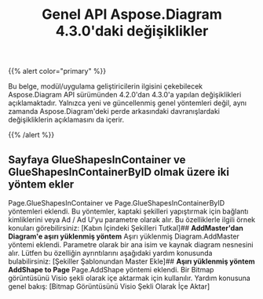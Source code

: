 ﻿---
title: Genel API Aspose.Diagram 4.3.0'daki değişiklikler
type: docs
weight: 20
url: /tr/net/public-api-changes-in-aspose-diagram-4-3-0/
---
{{% alert color="primary" %}} 

Bu belge, modül/uygulama geliştiricilerin ilgisini çekebilecek Aspose.Diagram API sürümünden 4.2.0'dan 4.3.0'a yapılan değişiklikleri açıklamaktadır. Yalnızca yeni ve güncellenmiş genel yöntemleri değil, aynı zamanda Aspose.Diagram'deki perde arkasındaki davranışlardaki değişikliklerin açıklamasını da içerir.

{{% /alert %}} 
## **Sayfaya GlueShapesInContainer ve GlueShapesInContainerByID olmak üzere iki yöntem ekler**
Page.GlueShapesInContainer ve Page.GlueShapesInContainerByID yöntemleri eklendi. Bu yöntemler, kaptaki şekilleri yapıştırmak için bağlantı kimliklerini veya Ad / Ad U'yu parametre olarak alır. Bu özelliklerle ilgili örnek konuları görebilirsiniz: [Kabın İçindeki Şekilleri Tutkal]## **AddMaster'dan Diagram'e aşırı yüklenmiş yöntem**
Aşırı yüklenmiş Diagram.AddMaster yöntemi eklendi. Parametre olarak bir ana isim ve kaynak diagram nesnesini alır. Lütfen bu özelliğin ayrıntılarını aşağıdaki yardım konusunda bulabilirsiniz: [Şekiller Şablonundan Master Ekle]## **Aşırı yüklenmiş yöntem AddShape to Page**
Page.AddShape yöntemi eklendi. Bir Bitmap görüntüsünü Visio şekli olarak içe aktarmak için kullanılır. Yardım konusuna genel bakış: [Bitmap Görüntüsünü Visio Şekli Olarak İçe Aktar]